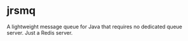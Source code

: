 # jrsmq
A lightweight message queue for Java that requires no dedicated queue server. Just a Redis server.
